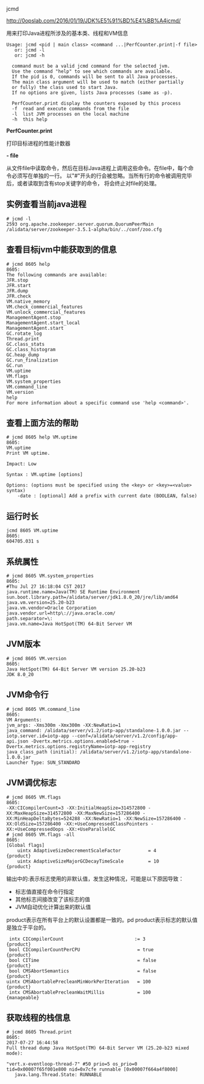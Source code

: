 jcmd

http://0opslab.com/2016/01/19/JDK%E5%91%BD%E4%BB%A4jcmd/

用来打印Java进程所涉及的基本类、线程和VM信息

	Usage: jcmd <pid | main class> <command ...|PerfCounter.print|-f file>
	   or: jcmd -l                                                    
	   or: jcmd -h                                                    
	                                                                  
	  command must be a valid jcmd command for the selected jvm.      
	  Use the command "help" to see which commands are available.   
	  If the pid is 0, commands will be sent to all Java processes.   
	  The main class argument will be used to match (either partially 
	  or fully) the class used to start Java.                         
	  If no options are given, lists Java processes (same as -p).     
	                                                                  
	  PerfCounter.print display the counters exposed by this process  
	  -f  read and execute commands from the file                     
	  -l  list JVM processes on the local machine                     
	  -h  this help  

**PerfCounter.print**

打印目标进程的性能计数器

**- file**

从文件file中读取命令，然后在目标Java进程上调用这些命令。在file中，每个命令必须写在单独的一行。
以"#"开头的行会被忽略。当所有行的命令被调用完毕后，或者读取到含有stop关键字的命令，
将会终止对file的处理。

## 实例查看当前java进程

	# jcmd -l
	2593 org.apache.zookeeper.server.quorum.QuorumPeerMain /alidata/server/zookeeper-3.5.1-alpha/bin/../conf/zoo.cfg

## 查看目标jvm中能获取到的信息

	# jcmd 8605 help
	8605:
	The following commands are available:
	JFR.stop
	JFR.start
	JFR.dump
	JFR.check
	VM.native_memory
	VM.check_commercial_features
	VM.unlock_commercial_features
	ManagementAgent.stop
	ManagementAgent.start_local
	ManagementAgent.start
	GC.rotate_log
	Thread.print
	GC.class_stats
	GC.class_histogram
	GC.heap_dump
	GC.run_finalization
	GC.run
	VM.uptime
	VM.flags
	VM.system_properties
	VM.command_line
	VM.version
	help
	For more information about a specific command use 'help <command>'.

## 查看上面方法的帮助

	# jcmd 8605 help VM.uptime
	8605:
	VM.uptime
	Print VM uptime.
	
	Impact: Low
	
	Syntax : VM.uptime [options]
	
	Options: (options must be specified using the <key> or <key>=<value> syntax)
		-date : [optional] Add a prefix with current date (BOOLEAN, false)

## 运行时长

	jcmd 8605 VM.uptime
	8605:
	604705.031 s

## 系统属性

	# jcmd 8605 VM.system_properties
	8605:
	#Thu Jul 27 16:18:04 CST 2017
	java.runtime.name=Java(TM) SE Runtime Environment
	sun.boot.library.path=/alidata/server/jdk1.8.0_20/jre/lib/amd64
	java.vm.version=25.20-b23
	java.vm.vendor=Oracle Corporation
	java.vendor.url=http\://java.oracle.com/
	path.separator=\:
	java.vm.name=Java HotSpot(TM) 64-Bit Server VM

## JVM版本

	# jcmd 8605 VM.version
	8605:
	Java HotSpot(TM) 64-Bit Server VM version 25.20-b23
	JDK 8.0_20

## JVM命令行

	# jcmd 8605 VM.command_line
	8605:
	VM Arguments:
	jvm_args: -Xms300m -Xmx300m -XX:NewRatio=1 
	java_command: /alidata/server/v1.2/iotp-app/standalone-1.0.0.jar --iotp.server.id=iotp-app --conf=/alidata/server/v1.2/config/app-api.json -Dvertx.metrics.options.enabled=true -Dvertx.metrics.options.registryName=iotp-app-registry
	java_class_path (initial): /alidata/server/v1.2/iotp-app/standalone-1.0.0.jar
	Launcher Type: SUN_STANDARD

## JVM调优标志

	# jcmd 8605 VM.flags
	8605:
	-XX:CICompilerCount=3 -XX:InitialHeapSize=314572800 -XX:MaxHeapSize=314572800 -XX:MaxNewSize=157286400 -XX:MinHeapDeltaBytes=524288 -XX:NewRatio=1 -XX:NewSize=157286400 -XX:OldSize=157286400 -XX:+UseCompressedClassPointers -XX:+UseCompressedOops -XX:+UseParallelGC 
	# jcmd 8605 VM.flags -all
	8605:
	[Global flags]
	    uintx AdaptiveSizeDecrementScaleFactor          = 4                                   {product}
	    uintx AdaptiveSizeMajorGCDecayTimeScale         = 10                                  {product}


输出中的:表示标志使用的非默认值，发生这种情况，可能是以下原因导致：

- 标志值直接在命令行指定
- 其他标志间接改变了该标志的值
- JVM自动优化计算出来的默认值
 
product表示在所有平台上的默认设置都是一致的。pd product表示标志的默认值是独立于平台的。

     intx CICompilerCount                          := 3                                   {product}
     bool CICompilerCountPerCPU                     = true                                {product}
     bool CITime                                    = false                               {product}
     bool CMSAbortSemantics                         = false                               {product}
    uintx CMSAbortablePrecleanMinWorkPerIteration   = 100                                 {product}
     intx CMSAbortablePrecleanWaitMillis            = 100                                 {manageable}

## 获取线程的栈信息

	# jcmd 8605 Thread.print
	8605:
	2017-07-27 16:44:58
	Full thread dump Java HotSpot(TM) 64-Bit Server VM (25.20-b23 mixed mode):
	
	"vert.x-eventloop-thread-7" #50 prio=5 os_prio=0 tid=0x00007f65f001e800 nid=0x7cfe runnable [0x00007f664a4f8000]
	   java.lang.Thread.State: RUNNABLE